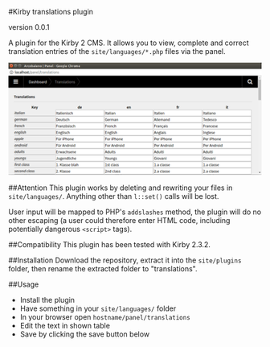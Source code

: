 #Kirby translations plugin

version 0.0.1

A plugin for the Kirby 2 CMS. It allows you to view, complete and correct translation entries of the `site/languages/*.php` files via the panel. 

![](screenshot.png)

##Attention
This plugin works by deleting and rewriting your files in `site/languages/`. Anything other than `l::set()` calls will be lost. 

User input will be mapped to PHP's `addslashes` method, the plugin will do no other escaping (a user could therefore enter HTML code, including potentially dangerous `<script>` tags).

##Compatibility
This plugin has been tested with Kirby 2.3.2.

##Installation
Download the repository, extract it into the `site/plugins` folder, then rename the extracted folder to "translations".

##Usage
 - Install the plugin
 - Have something in your `site/languages/` folder
 - In your browser open `hostname/panel/translations`
 - Edit the text in shown table
 - Save by clicking the save button below


